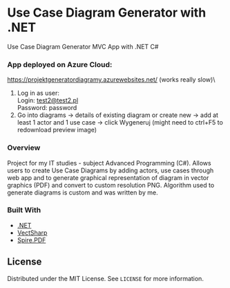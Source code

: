 # Use Case Diagram Generator with .NET
 Use Case Diagram Generator MVC App with .NET C#

  ### App deployed on Azure Cloud:
  https://projektgeneratordiagramy.azurewebsites.net/ (works really slow)\
  1. Log in as user:\
  Login: test2@test2.pl\
  Password: password
  2. Go into diagrams -> details of existing diagram or create new -> add at least 1 actor and 1 use case -> click Wygeneruj (might need to ctrl+F5 to redownload preview image)

  ### Overview
 
 Project for my IT studies - subject Advanced Programming (C#).
 Allows users to create Use Case Diagrams by adding actors, use cases through web app and to generate graphical representation of diagram in vector graphics (PDF) and convert to custom resolution PNG. 
 Algorithm used to generate diagrams is custom and was written by me.
 
 ### Built With

* [.NET](https://docs.microsoft.com/pl-pl/dotnet/csharp/)
* [VectSharp](https://github.com/arklumpus/VectSharp)
* [Spire.PDF](https://www.nuget.org/packages/Spire.PDF/)

 <!-- LICENSE -->
## License

Distributed under the MIT License. See `LICENSE` for more information.
